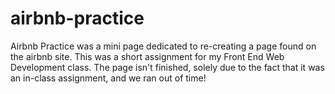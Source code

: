 # airbnb-practice

Airbnb Practice was a mini page dedicated to re-creating a page found on the airbnb site. This was a short assignment for my Front End Web Development class. The page isn't finished, solely due to the fact that it was an in-class assignment, and we ran out of time! 
